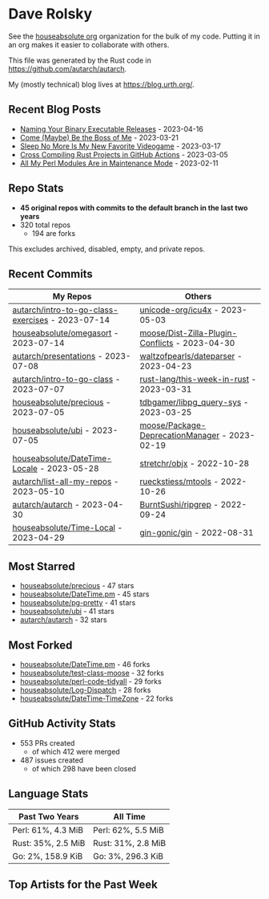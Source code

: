 
# Dave Rolsky

See the [houseabsolute org](https://github.com/houseabsolute) organization for
the bulk of my code. Putting it in an org makes it easier to collaborate with
others.

This file was generated by the Rust code in
https://github.com/autarch/autarch.

My (mostly technical) blog lives at https://blog.urth.org/.

## Recent Blog Posts

- [Naming Your Binary Executable Releases](https://blog.urth.org/2023/04/16/naming-your-binary-executable-releases/) - 2023-04-16
- [Come (Maybe) Be the Boss of Me](https://blog.urth.org/2023/03/21/come-maybe-be-the-boss-of-me/) - 2023-03-21
- [Sleep No More Is My New Favorite Videogame](https://blog.urth.org/2023/03/17/sleep-no-more-is-my-new-favorite-videogame/) - 2023-03-17
- [Cross Compiling Rust Projects in GitHub Actions](https://blog.urth.org/2023/03/05/cross-compiling-rust-projects-in-github-actions/) - 2023-03-05
- [All My Perl Modules Are in Maintenance Mode](https://blog.urth.org/2023/02/11/all-my-perl-modules-are-in-maintenance-mode/) - 2023-02-11


## Repo Stats
- **45 original repos with commits to the default branch in the last two years**
- 320 total repos
  - 194 are forks

This excludes archived, disabled, empty, and private repos.

## Recent Commits
| My Repos | Others |
|----------|--------|
| [autarch/intro-to-go-class-exercises](https://github.com/autarch/intro-to-go-class-exercises) - 2023-07-14              | [unicode-org/icu4x](https://github.com/unicode-org/icu4x) - 2023-05-03                |
| [houseabsolute/omegasort](https://github.com/houseabsolute/omegasort) - 2023-07-14              | [moose/Dist-Zilla-Plugin-Conflicts](https://github.com/moose/Dist-Zilla-Plugin-Conflicts) - 2023-04-30                |
| [autarch/presentations](https://github.com/autarch/presentations) - 2023-07-08              | [waltzofpearls/dateparser](https://github.com/waltzofpearls/dateparser) - 2023-04-23                |
| [autarch/intro-to-go-class](https://github.com/autarch/intro-to-go-class) - 2023-07-07              | [rust-lang/this-week-in-rust](https://github.com/rust-lang/this-week-in-rust) - 2023-03-31                |
| [houseabsolute/precious](https://github.com/houseabsolute/precious) - 2023-07-05              | [tdbgamer/libpg_query-sys](https://github.com/tdbgamer/libpg_query-sys) - 2023-03-25                |
| [houseabsolute/ubi](https://github.com/houseabsolute/ubi) - 2023-07-05              | [moose/Package-DeprecationManager](https://github.com/moose/Package-DeprecationManager) - 2023-02-19                |
| [houseabsolute/DateTime-Locale](https://github.com/houseabsolute/DateTime-Locale) - 2023-05-28              | [stretchr/objx](https://github.com/stretchr/objx) - 2022-10-28                |
| [autarch/list-all-my-repos](https://github.com/autarch/list-all-my-repos) - 2023-05-10              | [rueckstiess/mtools](https://github.com/rueckstiess/mtools) - 2022-10-26                |
| [autarch/autarch](https://github.com/autarch/autarch) - 2023-04-30              | [BurntSushi/ripgrep](https://github.com/BurntSushi/ripgrep) - 2022-09-24                |
| [houseabsolute/Time-Local](https://github.com/houseabsolute/Time-Local) - 2023-04-29              | [gin-gonic/gin](https://github.com/gin-gonic/gin) - 2022-08-31                |


## Most Starred
- [houseabsolute/precious](https://github.com/houseabsolute/precious) - 47 stars
- [houseabsolute/DateTime.pm](https://github.com/houseabsolute/DateTime.pm) - 45 stars
- [houseabsolute/pg-pretty](https://github.com/houseabsolute/pg-pretty) - 41 stars
- [houseabsolute/ubi](https://github.com/houseabsolute/ubi) - 41 stars
- [autarch/autarch](https://github.com/autarch/autarch) - 32 stars


## Most Forked
- [houseabsolute/DateTime.pm](https://github.com/houseabsolute/DateTime.pm) - 46 forks
- [houseabsolute/test-class-moose](https://github.com/houseabsolute/test-class-moose) - 32 forks
- [houseabsolute/perl-code-tidyall](https://github.com/houseabsolute/perl-code-tidyall) - 29 forks
- [houseabsolute/Log-Dispatch](https://github.com/houseabsolute/Log-Dispatch) - 28 forks
- [houseabsolute/DateTime-TimeZone](https://github.com/houseabsolute/DateTime-TimeZone) - 22 forks


## GitHub Activity Stats
- 553 PRs created
  - of which 412 were merged
- 487 issues created
  - of which 298 have been closed

## Language Stats
| Past Two Years        | All Time                |
|-----------------------|-------------------------|
| Perl: 61%, 4.3 MiB              | Perl: 62%, 5.5 MiB                |
| Rust: 35%, 2.5 MiB              | Rust: 31%, 2.8 MiB                |
| Go: 2%, 158.9 KiB              | Go: 3%, 296.3 KiB                |


## Top Artists for the Past Week

